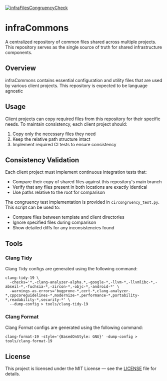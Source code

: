 [![infraFilesCongruencyCheck](https://github.com/ajakhotia/infraCommons/actions/workflows/infraFilesCongruencyCheck.yaml/badge.svg)](https://github.com/ajakhotia/infraCommons/actions/workflows/infraFilesCongruencyCheck.yaml)

# infraCommons

A centralized repository of common files shared across multiple projects. This repository serves as the single 
source of truth for shared infrastructure components.

## Overview

infraCommons contains essential configuration and utility files that are used by various client projects.
This repository is expected to be language agnostic

## Usage

Client projects can copy required files from this repository for their specific needs. To maintain consistency,
each client project should:

1. Copy only the necessary files they need
2. Keep the relative path structure intact
3. Implement required CI tests to ensure consistency

## Consistency Validation

Each client project must implement continuous integration tests that:
- Compare their copy of shared files against this repository's main branch
- Verify that any files present in both locations are exactly identical
- Use paths relative to the root for comparison

The congruency test implementation is provided in `ci/congruency_test.py`. This script can be used to:
- Compare files between template and client directories
- Ignore specified files during comparison
- Show detailed diffs for any inconsistencies found

## Tools
### Clang Tidy
Clang Tidy configs are generated using the following command:
```shell
clang-tidy-19 \
  -checks='*,-clang-analyzer-alpha.*,-google-*,-llvm-*,-llvmlibc-*,-abseil-*,-fuchsia-*,-zircon-*,-objc-*,-android-*' \
  -warnings-as-errors='bugprone-*,cert-*,clang-analyzer-*,cppcoreguidelines-*,modernize-*,performance-*,portability-*,readability-*,security-*' \
  --dump-config > tools/clang-tidy-19
```

### Clang Format
Clang Format configs are generated using the following command:
```shell
clang-format-19 -style='{BasedOnStyle: GNU}' -dump-config > tools/clang-format-19
```

## License

This project is licensed under the MIT License — see the [LICENSE](LICENSE) file for details.
